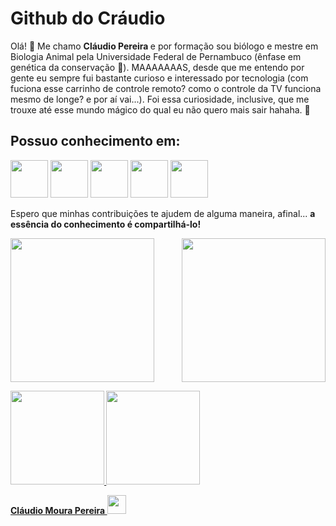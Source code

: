 # Github do Cráudio
Olá! 👋 Me chamo <b> Cláudio Pereira </b> e por formação sou biólogo e mestre em Biologia Animal pela Universidade Federal de Pernambuco (ênfase em genética da conservação 🧬). 
MAAAAAAAS, desde que me entendo por gente eu sempre fui bastante curioso e interessado por tecnologia (com fuciona esse carrinho de controle remoto? como o controle da TV funciona mesmo de longe? e por aí vai...). Foi essa curiosidade, inclusive, que me trouxe até esse mundo mágico do qual eu não quero mais sair hahaha.  🤟 


<div>                                                                                                                                           
<h2> Possuo conhecimento em: </h2>

<img src="https://cdn.jsdelivr.net/gh/devicons/devicon/icons/java/java-original-wordmark.svg" width="60" height="60"/> <img src="https://cdn.jsdelivr.net/gh/devicons/devicon/icons/mysql/mysql-original-wordmark.svg" width="60" height="60"/> <img src="https://cdn.jsdelivr.net/gh/devicons/devicon/icons/spring/spring-original-wordmark.svg" width="60" height="60"/> <img src="https://cdn.jsdelivr.net/gh/devicons/devicon/icons/photoshop/photoshop-line.svg" width="60" height="60"/> <img src="https://cdn.jsdelivr.net/gh/devicons/devicon/icons/git/git-original-wordmark.svg" width="60" height="60"/> 
</div>


<p> Espero que minhas contribuições te ajudem de alguma maneira, afinal... <b> a essência do conhecimento é compartilhá-lo! </p>              

<div> <img align="right" height="230"src ="https://user-images.githubusercontent.com/101600143/167057929-f952fb10-05a7-4d98-b0ef-dd6b317150e1.gif"/> 

<img height="230" src ="https://user-images.githubusercontent.com/101600143/167058283-5a788e5c-2f6c-4e2a-bacd-fca415f984d4.gif"/> </div>

                                                                                           

<div>
  <a href="https://github.com/nnetomoura">
  <img height="150em" src="https://github-readme-stats.vercel.app/api?username=nnetomoura&show_icons=true&theme=sift&include_all_commits=true&count_private=true"/>
  <img height="150em" src="https://github-readme-stats.vercel.app/api/top-langs/?username=nnetomoura&layout=compact&langs_count=7&theme=sift"/>
</div>

   
Cláudio Moura Pereira <a href="https://www.linkedin.com/in/claudiomourapereira/" target="_blank"> <img src="https://cdn.jsdelivr.net/gh/devicons/devicon/icons/linkedin/linkedin-original.svg" width="30" height = "30"/>
